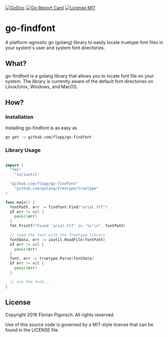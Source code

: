 [![GoDoc](https://godoc.org/github.com/flopp/go-findfont?status.svg)](https://godoc.org/github.com/flopp/go-findfont)
[![Go Report Card](http://goreportcard.com/badge/flopp/go-findfont)](http://goreportcard.com/report/flopp/go-findfont)
[![License MIT](https://img.shields.io/badge/license-MIT-lightgrey.svg?style=flat)](https://github.com/flopp/go-findfont/)

# go-findfont
A platform-agnostic go (golang) library to easily locate truetype font files in your system's user and system font directories.

## What?
go-findfont is a golang library that allows you to locate font file on your system. The library is currently aware of the default font directories on Linux/Unix, Windows, and MacOS.

## How?

### Installation

Installing go-findfont is as easy as

```bash
go get -u github.com/flopp/go-findfont
```

### Library Usage

```go

import (
  "fmt"
	"io/ioutil"

  "github.com/flopp/go-findfont"
	"github.com/golang/freetype/truetype"
)

func main() {
  fontPath, err := findfont.Find("arial.ttf")
  if err != nil {
    panic(err)
  }
  fmt.Printf("Found 'arial.ttf' in '%s'\n", fontPath)

  // load the font with the freetype library
  fontData, err := ioutil.ReadFile(fontPath)
  if err != nil {
    panic(err)
  }
  font, err := truetype.Parse(fontData)
  if err != nil {
    panic(err)
  }

  // use the font...
}
```

## License
Copyright 2016 Florian Pigorsch. All rights reserved.

Use of this source code is governed by a MIT-style license that can be found in the LICENSE file.
